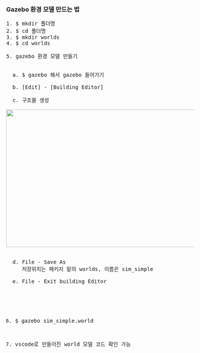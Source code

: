 ### Gazebo 환경 모델 만드는 법


<pre>
1. $ mkdir 폴더명
2. $ cd 폴더명
3. $ mkdir worlds
4. $ cd worlds

5. gazebo 환경 모델 만들기

<pre>
  a. $ gazebo 해서 gazebo 들어가기
  
  b. [Edit] - [Building Editor]
  
  c. 구조물 생성

<img src="https://user-images.githubusercontent.com/80872528/112786367-0f858b80-9091-11eb-9211-6848a1304b25.png"  width="700" height="370">


  d. File - Save As
     저장위치는 패키지 밑의 worlds, 이름은 sim_simple
  
  e. File - Exit building Editor
</pre>

6. $ gazebo sim_simple.world

7. vscode로 만들어진 world 모델 코드 확인 가능 
</pre>

